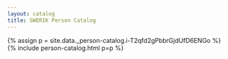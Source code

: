 ```yaml
---
layout: catalog
title: SWERIK Person Catalog
---
```

{% assign p = site.data._person-catalog.i-T2qfd2gPbbrGjdUfD6ENGo %}
{% include person-catalog.html p=p %}

